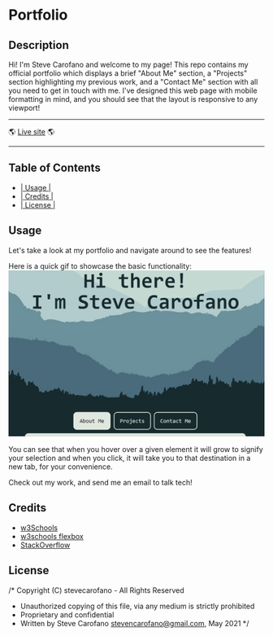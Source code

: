 # Portfolio

## Description

Hi! I'm Steve Carofano and welcome to my page! This repo contains my official portfolio which displays
a brief "About Me" section, a "Projects" section highlighting my previous work, and a "Contact Me" section 
with all you need to get in touch with me. I've designed this web page with mobile formatting in mind,
and you should see that the layout is responsive to any viewport!

---

:earth_americas: [Live site](https://stevecarofano.github.io/Portfolio/) :earth_americas:

---

## Table of Contents
* [| Usage |](#usage)
* [| Credits |](#credits)
* [| License |](#license)

## Usage

Let's take a look at my portfolio and navigate around to see the features!

Here is a quick gif to showcase the basic functionality:
    ![demo](assets/images/demo-new.gif)
    
You can see that when you hover over a given element it will grow to signify your selection and when you click, it will take you to that destination in a new tab, for your convenience.

Check out my work, and send me an email to talk tech!


## Credits
* [w3Schools](https://www.w3schools.com)
* [w3schools flexbox](https://www.w3schools.com/css/css3_flexbox.asp)
* [StackOverflow](https://www.stackoverflow.com)

## License 

/* Copyright (C) stevecarofano - All Rights Reserved
 * Unauthorized copying of this file, via any medium is strictly prohibited
 * Proprietary and confidential
 * Written by Steve Carofano <stevencarofano@gmail.com>, May 2021
 */

